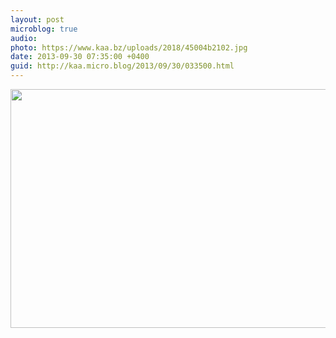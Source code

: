 ```yaml
---
layout: post
microblog: true
audio: 
photo: https://www.kaa.bz/uploads/2018/45004b2102.jpg
date: 2013-09-30 07:35:00 +0400
guid: http://kaa.micro.blog/2013/09/30/033500.html
---
```

<img src="https://www.kaa.bz/uploads/2018/45004b2102.jpg" alt="" width="840" height="382" class="alignnone size-full wp-image-1007" />
